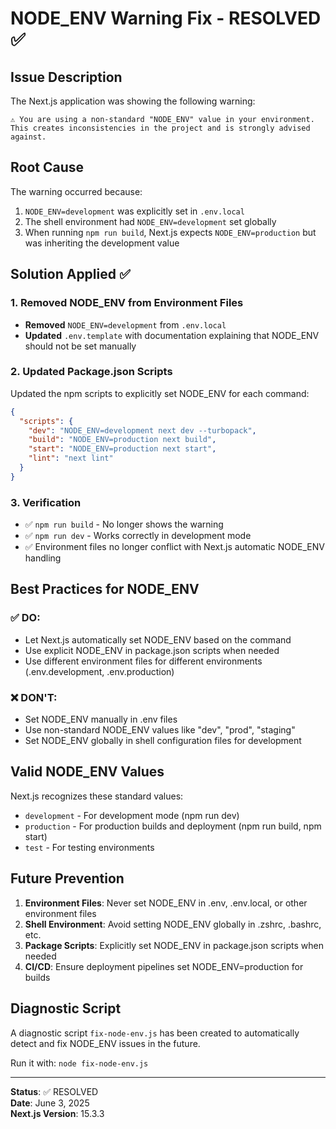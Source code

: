 # NODE_ENV Warning Fix - RESOLVED ✅

## Issue Description
The Next.js application was showing the following warning:
```
⚠ You are using a non-standard "NODE_ENV" value in your environment. This creates inconsistencies in the project and is strongly advised against.
```

## Root Cause
The warning occurred because:
1. `NODE_ENV=development` was explicitly set in `.env.local`
2. The shell environment had `NODE_ENV=development` set globally
3. When running `npm run build`, Next.js expects `NODE_ENV=production` but was inheriting the development value

## Solution Applied ✅

### 1. Removed NODE_ENV from Environment Files
- **Removed** `NODE_ENV=development` from `.env.local`
- **Updated** `.env.template` with documentation explaining that NODE_ENV should not be set manually

### 2. Updated Package.json Scripts
Updated the npm scripts to explicitly set NODE_ENV for each command:
```json
{
  "scripts": {
    "dev": "NODE_ENV=development next dev --turbopack",
    "build": "NODE_ENV=production next build", 
    "start": "NODE_ENV=production next start",
    "lint": "next lint"
  }
}
```

### 3. Verification
- ✅ `npm run build` - No longer shows the warning
- ✅ `npm run dev` - Works correctly in development mode
- ✅ Environment files no longer conflict with Next.js automatic NODE_ENV handling

## Best Practices for NODE_ENV

### ✅ DO:
- Let Next.js automatically set NODE_ENV based on the command
- Use explicit NODE_ENV in package.json scripts when needed
- Use different environment files for different environments (.env.development, .env.production)

### ❌ DON'T:
- Set NODE_ENV manually in .env files
- Use non-standard NODE_ENV values like "dev", "prod", "staging"
- Set NODE_ENV globally in shell configuration files for development

## Valid NODE_ENV Values
Next.js recognizes these standard values:
- `development` - For development mode (npm run dev)
- `production` - For production builds and deployment (npm run build, npm start)  
- `test` - For testing environments

## Future Prevention
1. **Environment Files**: Never set NODE_ENV in .env, .env.local, or other environment files
2. **Shell Environment**: Avoid setting NODE_ENV globally in .zshrc, .bashrc, etc.
3. **Package Scripts**: Explicitly set NODE_ENV in package.json scripts when needed
4. **CI/CD**: Ensure deployment pipelines set NODE_ENV=production for builds

## Diagnostic Script
A diagnostic script `fix-node-env.js` has been created to automatically detect and fix NODE_ENV issues in the future.

Run it with: `node fix-node-env.js`

---
**Status**: ✅ RESOLVED  
**Date**: June 3, 2025  
**Next.js Version**: 15.3.3
